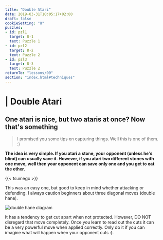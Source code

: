 ```yaml
---
title: "Double Atari"
date: 2019-03-31T10:05:17+02:00
draft: false
cookieSetting: "8"
puzzles:
- id: pzl1
  target: 8-1
  text: Puzzle 1
- id: pzl2
  target: 8-2
  text: Puzzle 2
- id: pzl3
  target: 8-3
  text: Puzzle 2
returnTo: "lessons/09"
section: "index.html#techniques"
---
```


# | Double Atari
## One atari is nice, but two ataris at once? Now that's something

> I promised you some tips on capturing things. Well this is one of them. :)

**The idea is very simple. If you atari a stone, your opponent (unless he's blind) can usually save it. However, if you atari two different stones with one move, well then your opponent can save only one and you get to eat the other.**

{{< tsumego >}}

This was an easy one, but good to keep in mind whether attacking or defending. I always caution beginners about three diagonal moves (double hane).

![double hane diagram](/images/doublehane.jpg)

It has a tendency to get cut apart when not protected. However, DO NOT disregard that move completely. Once you learn to read out the cuts it can be a very powerful move when applied correctly. Only do it if you can imagine what will happen when your opponent cuts :). 